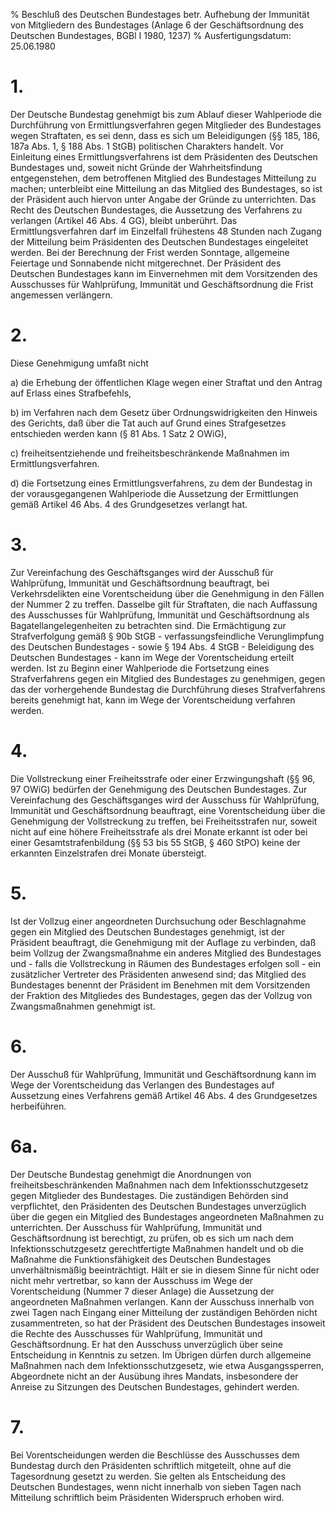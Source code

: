 % Beschluß des Deutschen Bundestages betr. Aufhebung der Immunität von Mitgliedern des Bundestages (Anlage 6 der Geschäftsordnung des Deutschen Bundestages, BGBl I 1980, 1237)
% Ausfertigungsdatum: 25.06.1980
 
# 1.

Der Deutsche Bundestag genehmigt bis zum Ablauf dieser Wahlperiode die Durchführung von Ermittlungsverfahren gegen Mitglieder des Bundestages wegen Straftaten, es sei denn, dass es sich um Beleidigungen (§§ 185, 186, 187a Abs. 1, § 188 Abs. 1 StGB) politischen Charakters handelt. Vor Einleitung eines Ermittlungsverfahrens ist dem Präsidenten des Deutschen Bundestages und, soweit nicht Gründe der Wahrheitsfindung entgegenstehen, dem betroffenen Mitglied des Bundestages Mitteilung zu machen; unterbleibt eine Mitteilung an das Mitglied des Bundestages, so ist der Präsident auch hiervon unter Angabe der Gründe zu unterrichten. Das Recht des Deutschen Bundestages, die Aussetzung des Verfahrens zu verlangen (Artikel 46 Abs. 4 GG), bleibt unberührt. Das Ermittlungsverfahren darf im Einzelfall frühestens 48 Stunden nach Zugang der Mitteilung beim Präsidenten des Deutschen Bundestages eingeleitet werden. Bei der Berechnung der Frist werden Sonntage, allgemeine Feiertage und Sonnabende nicht mitgerechnet. Der Präsident des Deutschen Bundestages kann im Einvernehmen mit dem Vorsitzenden des Ausschusses für Wahlprüfung, Immunität und Geschäftsordnung die Frist angemessen verlängern.

# 2.

Diese Genehmigung umfaßt nicht

a) die Erhebung der öffentlichen Klage wegen einer Straftat und den Antrag auf Erlass eines Strafbefehls,

b) im Verfahren nach dem Gesetz über Ordnungswidrigkeiten den Hinweis des Gerichts, daß über die Tat auch auf Grund eines Strafgesetzes entschieden werden kann (§ 81 Abs. 1 Satz 2 OWiG),

c) freiheitsentziehende und freiheitsbeschränkende Maßnahmen im Ermittlungsverfahren.

d) die Fortsetzung eines Ermittlungsverfahrens, zu dem der Bundestag in der vorausgegangenen Wahlperiode die Aussetzung der Ermittlungen gemäß Artikel 46 Abs. 4 des Grundgesetzes verlangt hat.

# 3.

Zur Vereinfachung des Geschäftsganges wird der Ausschuß für Wahlprüfung, Immunität und Geschäftsordnung beauftragt, bei Verkehrsdelikten eine Vorentscheidung über die Genehmigung in den Fällen der Nummer 2 zu treffen. Dasselbe gilt für Straftaten, die nach Auffassung des Ausschusses für Wahlprüfung, Immunität und Geschäftsordnung als Bagatellangelegenheiten zu betrachten sind. Die Ermächtigung zur Strafverfolgung gemäß § 90b StGB - verfassungsfeindliche Verunglimpfung des Deutschen Bundestages - sowie § 194 Abs. 4 StGB - Beleidigung des Deutschen Bundestages - kann im Wege der Vorentscheidung erteilt werden. Ist zu Beginn einer Wahlperiode die Fortsetzung eines Strafverfahrens gegen ein Mitglied des Bundestages zu genehmigen, gegen das der vorhergehende Bundestag die Durchführung dieses Strafverfahrens bereits genehmigt hat, kann im Wege der Vorentscheidung verfahren werden.

# 4.

Die Vollstreckung einer Freiheitsstrafe oder einer Erzwingungshaft (§§ 96, 97 OWiG) bedürfen der Genehmigung des Deutschen Bundestages. Zur Vereinfachung des Geschäftsganges wird der Ausschuss für Wahlprüfung, Immunität und Geschäftsordnung beauftragt, eine Vorentscheidung über die Genehmigung der Vollstreckung zu treffen, bei Freiheitsstrafen nur, soweit nicht auf eine höhere Freiheitsstrafe als drei Monate erkannt ist oder bei einer Gesamtstrafenbildung (§§ 53 bis 55 StGB, § 460 StPO) keine der erkannten Einzelstrafen drei Monate übersteigt.

# 5.

Ist der Vollzug einer angeordneten Durchsuchung oder Beschlagnahme gegen ein Mitglied des Deutschen Bundestages genehmigt, ist der Präsident beauftragt, die Genehmigung mit der Auflage zu verbinden, daß beim Vollzug der Zwangsmaßnahme ein anderes Mitglied des Bundestages und - falls die Vollstreckung in Räumen des Bundestages erfolgen soll - ein zusätzlicher Vertreter des Präsidenten anwesend sind; das Mitglied des Bundestages benennt der Präsident im Benehmen mit dem Vorsitzenden der Fraktion des Mitgliedes des Bundestages, gegen das der Vollzug von Zwangsmaßnahmen genehmigt ist.

# 6.

Der Ausschuß für Wahlprüfung, Immunität und Geschäftsordnung kann im Wege der Vorentscheidung das Verlangen des Bundestages auf Aussetzung eines Verfahrens gemäß Artikel 46 Abs. 4 des Grundgesetzes herbeiführen.

# 6a.

Der Deutsche Bundestag genehmigt die Anordnungen von freiheitsbeschränkenden Maßnahmen nach dem Infektionsschutzgesetz gegen Mitglieder des Bundestages. Die zuständigen Behörden sind verpflichtet, den Präsidenten des Deutschen Bundestages unverzüglich über die gegen ein Mitglied des Bundestages angeordneten Maßnahmen zu unterrichten. Der Ausschuss für Wahlprüfung, Immunität und Geschäftsordnung ist berechtigt, zu prüfen, ob es sich um nach dem Infektionsschutzgesetz gerechtfertigte Maßnahmen handelt und ob die Maßnahme die Funktionsfähigkeit des Deutschen Bundestages unverhältnismäßig beeinträchtigt. Hält er sie in diesem Sinne für nicht oder nicht mehr vertretbar, so kann der Ausschuss im Wege der Vorentscheidung (Nummer 7 dieser Anlage) die Aussetzung der angeordneten Maßnahmen verlangen. Kann der Ausschuss innerhalb von zwei Tagen nach Eingang einer Mitteilung der zuständigen Behörden nicht zusammentreten, so hat der Präsident des Deutschen Bundestages insoweit die Rechte des Ausschusses für Wahlprüfung, Immunität und Geschäftsordnung. Er hat den Ausschuss unverzüglich über seine Entscheidung in Kenntnis zu setzen. Im Übrigen dürfen durch allgemeine Maßnahmen nach dem Infektionsschutzgesetz, wie etwa Ausgangssperren, Abgeordnete nicht an der Ausübung ihres Mandats, insbesondere der Anreise zu Sitzungen des Deutschen Bundestages, gehindert werden.

# 7.

Bei Vorentscheidungen werden die Beschlüsse des Ausschusses dem Bundestag durch den Präsidenten schriftlich mitgeteilt, ohne auf die Tagesordnung gesetzt zu werden. Sie gelten als Entscheidung des Deutschen Bundestages, wenn nicht innerhalb von sieben Tagen nach Mitteilung schriftlich beim Präsidenten Widerspruch erhoben wird.
